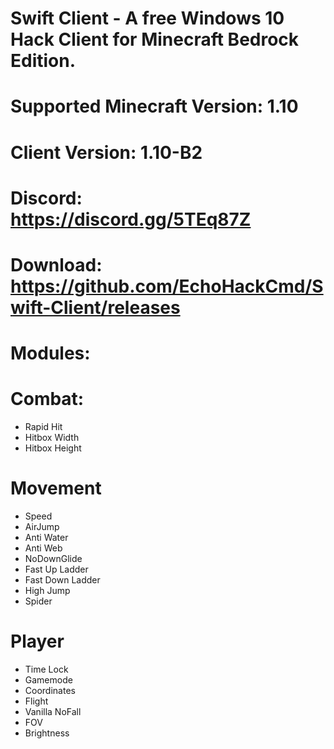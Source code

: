 # Swift Client - A free Windows 10 Hack Client for Minecraft Bedrock Edition.

# Supported Minecraft Version: 1.10
# Client Version: 1.10-B2

# Discord: https://discord.gg/5TEq87Z

# Download: https://github.com/EchoHackCmd/Swift-Client/releases

# Modules:

# Combat:
- Rapid Hit
- Hitbox Width
- Hitbox Height

# Movement
- Speed
- AirJump
- Anti Water
- Anti Web
- NoDownGlide
- Fast Up Ladder
- Fast Down Ladder
- High Jump
- Spider

# Player
- Time Lock
- Gamemode
- Coordinates
- Flight
- Vanilla NoFall
- FOV
- Brightness
